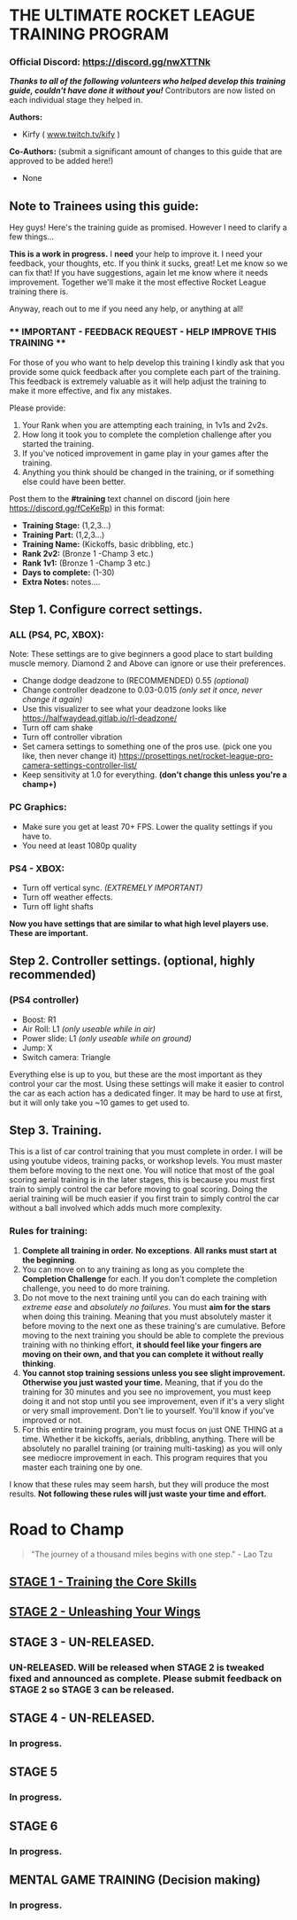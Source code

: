 # THE ULTIMATE ROCKET LEAGUE TRAINING PROGRAM
### Official Discord: https://discord.gg/nwXTTNk

***Thanks to all of the following volunteers who helped develop this training guide, couldn't have done it without you!***
Contributors are now listed on each individual stage they helped in.

**Authors:**
- Kirfy ( www.twitch.tv/kify )

**Co-Authors:**
(submit a significant amount of changes to this guide that are approved to be added here!)
- None

## Note to Trainees using this guide:
Hey guys! Here's the training guide as promised. However I need to clarify a few things...  

 **This is a work in progress.** I **need** your help to improve it. I need your feedback, your thoughts, etc. If you think it sucks, great! Let me know so we can fix that! If you have suggestions, again let me know where it needs improvement. Together we'll make it the most effective Rocket League training there is.

Anyway, reach out to me if you need any help, or anything at all!

### ** IMPORTANT - FEEDBACK REQUEST - HELP IMPROVE THIS TRAINING **
For those of you who want to help develop this training I kindly ask that you provide some quick feedback after you complete each part of the training. This feedback is extremely valuable as it will help adjust the training to make it more effective, and fix any mistakes.

Please provide:
1. Your Rank when you are attempting each training, in 1v1s and 2v2s.
2. How long it took you to complete the completion challenge after you started the training.
3. If you've noticed improvement in game play in your games after the training.
4. Anything you think should be changed in the training, or if something else could have been better.

Post them to the **#training** text channel on discord (join here https://discord.gg/fCeKeRp) in this format:

- **Training Stage:** (1,2,3...)
- **Training Part:** (1,2,3...)
- **Training Name:** (Kickoffs, basic dribbling, etc.)
- **Rank 2v2:** (Bronze 1 -Champ 3 etc.)
- **Rank 1v1:** (Bronze 1 -Champ 3 etc.)
- **Days to complete:** (1-30)
- **Extra Notes:** notes....

## Step 1. Configure correct settings.
### ALL (PS4, PC, XBOX):
Note: These settings are to give beginners a good place to start building muscle memory. Diamond 2 and Above can ignore or use their preferences.
- Change dodge deadzone to (RECOMMENDED) 0.55 *(optional)*
- Change controller deadzone to 0.03-0.015 *(only set it once, never change it again)*
- Use this visualizer to see what your deadzone looks like https://halfwaydead.gitlab.io/rl-deadzone/
- Turn off cam shake
- Turn off controller vibration
- Set camera settings to something one of the pros use. (pick one you like, then never change it) https://prosettings.net/rocket-league-pro-camera-settings-controller-list/
- Keep sensitivity at 1.0 for everything. **(don't change this unless you're a champ+)**

### PC Graphics:
- Make sure you get at least 70+ FPS. Lower the quality settings if you have to.
- You need at least 1080p quality

### PS4 - XBOX:
- Turn off vertical sync. *(EXTREMELY IMPORTANT)*
- Turn off weather effects.
- Turn off light shafts

**Now you have settings that are similar to what high level players use. These are important.**

## Step 2. Controller settings. (optional, highly recommended)
### (PS4 controller)
- Boost: R1
- Air Roll: L1 *(only useable while in air)*
- Power slide: L1 *(only useable while on ground)*
- Jump: X 
- Switch camera: Triangle

Everything else is up to you, but these are the most important as they control your car the most. Using these settings will make it easier to control the car as each action has a dedicated finger. It may be hard to use at first, but it will only take you ~10 games to get used to.

## Step 3. Training.

This is a list of car control training that you must complete in order. I will be using youtube videos, training packs, or workshop levels. You must master them before moving to the next one.
You will notice that most of the goal scoring aerial training is in the later stages, this is because you must first train to simply control the car before moving to goal scoring. Doing the aerial training will be much easier if you first train to simply control the car without a ball involved which adds much more complexity.

### Rules for training:
1. **Complete all training in order.** **No exceptions**. **All ranks must start at the beginning**.
2.  You can move on to any training as long as you complete the **Completion Challenge** for each. If you don't complete the completion challenge, you need to do more training.
3. Do not move to the next training until you can do each training with *extreme ease* and *absolutely no failures*. You must **aim for the stars** when doing this training. Meaning that you must absolutely master it before moving to the next one as these training's are cumulative. Before moving to the next training you should be able to complete the previous training with no thinking effort, **it should feel like your fingers are moving on their own, and that you can complete it without really thinking**.
4. **You cannot stop training sessions unless you see slight improvement. Otherwise you just wasted your time.** Meaning, that if you do the training for 30 minutes and you see no improvement, you must keep doing it and not stop until you see improvement, even if it's a very slight or very small improvement. Don't lie to yourself. You'll know if you've improved or not.
5. For this entire training program, you must focus on just ONE THING at a time. Whether it be kickoffs, aerials, dribbling, anything. There will be absolutely no parallel training (or training multi-tasking) as you will only see mediocre improvement in each. This program requires that you master each training one by one.

I know that these rules may seem harsh, but they will produce the most results. **Not following these rules will just waste your time and effort.**

# Road to Champ
> "The journey of a thousand miles begins with one step." - Lao Tzu  

## [STAGE 1 - Training the Core Skills](STAGE1.md)

## [STAGE 2 - Unleashing Your Wings](STAGE2.md)

## STAGE 3 - UN-RELEASED.
### UN-RELEASED. Will be released when STAGE 2 is tweaked fixed and announced as complete. Please submit feedback on STAGE 2 so STAGE 3 can be released.

## STAGE 4 - UN-RELEASED.
### In progress.

## STAGE 5
### In progress.

## STAGE 6
### In progress.

## MENTAL GAME TRAINING (Decision making)
### In progress.

